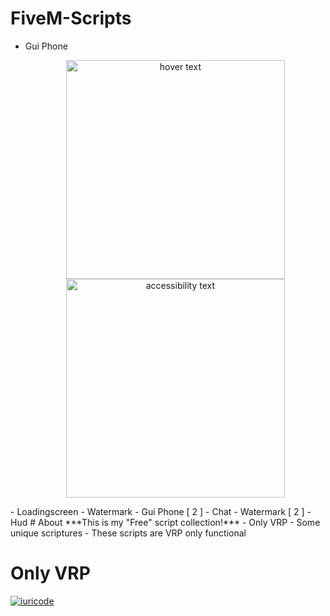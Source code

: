 # FiveM-Scripts
- Gui Phone <p align="center">
  <img src="https://cdn.discordapp.com/attachments/756498361942671421/916021286520651807/unknown.png" width="350" title="hover text">
  <img src="https://cdn.discordapp.com/attachments/756498361942671421/916021286520651807/unknown.png" width="350" alt="accessibility text">
</p>
- Loadingscreen
- Watermark
- Gui Phone [ 2 ]
- Chat
- Watermark [ 2 ]
- Hud 
# About
***This is my "Free" script collection!***
- Only VRP
- Some unique scriptures
- These scripts are VRP only functional

# Only VRP
[![iuricode](https://github-readme-stats.vercel.app/api/top-langs/?username=DeXoHigh&hide=html&layout=compact=true&theme=radical)](https://github.com/DeXoHigh)
